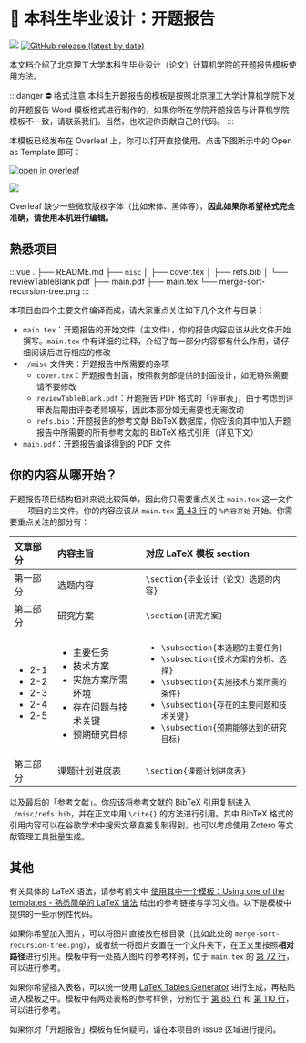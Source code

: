 # 📕 本科生毕业设计：开题报告

[![](https://img.shields.io/badge/maintainer-@BITNP/BIThesis-F80000?logo=github&labelColor=2b2b2b)](https://github.com/BITNP)
[![GitHub release (latest by date)](https://img.shields.io/github/v/release/BITNP/BIThesis?color=008080&logo=latex&labelColor=2b2b2b)](https://github.com/BITNP/BIThesis/releases/latest)

本文档介绍了北京理工大学本科生毕业设计（论文）计算机学院的开题报告模板使用方法。

:::danger ⛔ 格式注意
本科生开题报告的模板是按照北京理工大学计算机学院下发的开题报告 Word 模板格式进行制作的，如果你所在学院开题报告与计算机学院模板不一致，请联系我们。当然，也欢迎你贡献自己的代码。
:::

本模板已经发布在 Overleaf 上，你可以打开直接使用。点击下图所示中的 Open as Template 即可：

[![open in overleaf](https://img.shields.io/badge/open%20in-Overleaf-46a247?logo=overleaf&logoColor=white&style=for-the-badge&labelColor=2b2b2b)](https://www.overleaf.com/latex/templates/bei-jing-li-gong-da-xue-ben-ke-sheng-bi-ye-lun-wen-kai-ti-bao-gao-mo-ban/dgqdjptfqtrn)

![](https://i.loli.net/2020/03/02/eLVlF3XsZfpoYkd.png)

Overleaf 缺少一些微软版权字体（比如宋体、黑体等），**因此如果你希望格式完全准确，请使用本机进行编辑。**

## 熟悉项目

:::vue
.
├── README.md
├── `misc`
│    ├── cover.tex
│    ├── refs.bib
│    └── reviewTableBlank.pdf
├── main.pdf
├── main.tex
└── merge-sort-recursion-tree.png
:::

本项目由四个主要文件编译而成，请大家重点关注如下几个文件与目录：

- `main.tex`：开题报告的开始文件（主文件），你的报告内容应该从此文件开始撰写。`main.tex` 中有详细的注释，介绍了每一部分内容都有什么作用，请仔细阅读后进行相应的修改
- `./misc` 文件夹：开题报告中所需要的杂项
  - `cover.tex`：开题报告封面，按照教务部提供的封面设计，如无特殊需要请不要修改
  - `reviewTableBlank.pdf`：开题报告 PDF 格式的「评审表」，由于考虑到评审表后期由评委老师填写，因此本部分如无需要也无需改动
  - `refs.bib`：开题报告的参考文献 BibTeX 数据库，你应该向其中加入开题报告中所需要的所有参考文献的 BibTeX 格式引用（详见下文）
- `main.pdf`：开题报告编译得到的 PDF 文件

## 你的内容从哪开始？

开题报告项目结构相对来说比较简单，因此你只需要重点关注 `main.tex` 这一文件 —— 项目的主文件。你的内容应该从 `main.tex` [第 43 行](https://github.com/BITNP/BIThesis/blob/f882419072dfc8b8d0883fb1dd57182ee23bb229/templates/undergraduate-proposal-report/main.tex#L48) 的 `%内容开始` 开始。你需要重点关注的部分有：

| 文章部分                                                              | 内容主旨                                                                                                             | 对应 LaTeX 模板 section                                                                                                                                                                                                                   |
| :-------------------------------------------------------------------- | :------------------------------------------------------------------------------------------------------------------- | :---------------------------------------------------------------------------------------------------------------------------------------------------------------------------------------------------------------------------------------- |
| 第一部分                                                              | 选题内容                                                                                                             | `\section{毕业设计（论文）选题的内容}`                                                                                                                                                                                                    |
| 第二部分                                                              | 研究方案                                                                                                             | `\section{研究方案}`                                                                                                                                                                                                                      |
| <ul><li>2-1</li><li>2-2</li><li>2-3</li><li>2-4</li><li>2-5</li></ul> | <ul><li>主要任务</li><li>技术方案</li><li>实施方案所需环境</li><li>存在问题与技术关键</li><li>预期研究目标</li></ul> | <ul><li>`\subsection{本选题的主要任务}`</li><li>`\subsection{技术方案的分析、选择}`</li><li>`\subsection{实施技术方案所需的条件}`</li><li>`\subsection{存在的主要问题和技术关键}`</li><li>`\subsection{预期能够达到的研究目标}`</li></ul> |
| 第三部分                                                              | 课题计划进度表                                                                                                       | `\section{课题计划进度表}`                                                                                                                                                                                                                |

以及最后的「参考文献」。你应该将参考文献的 BibTeX 引用复制进入 `./misc/refs.bib`，并在正文中用 `\cite{}` 的方法进行引用。其中 BibTeX 格式的引用内容可以在谷歌学术中搜索文章直接复制得到，也可以考虑使用 Zotero 等文献管理工具批量生成。

## 其他

有关具体的 LaTeX 语法，请参考前文中 [使用其中一个模板：Using one of the templates - 熟悉简单的 LaTeX 语法](/Guide/2-Usage/Downloading-and-using-templates.md#%E7%86%9F%E6%82%89%E7%AE%80%E5%8D%95%E7%9A%84-latex-%E8%AF%AD%E6%B3%95) 给出的参考链接与学习文档。以下是模板中提供的一些示例性代码。

如果你希望加入图片，可以将图片直接放在根目录（比如此处的 `merge-sort-recursion-tree.png`），或者统一将图片安置在一个文件夹下，在正文里按照**相对路径**进行引用。模板中有一处插入图片的参考样例，位于 `main.tex` 的 [第 72 行](https://github.com/BITNP/BIThesis/blob/f882419072dfc8b8d0883fb1dd57182ee23bb229/templates/undergraduate-proposal-report/main.tex#L72)，可以进行参考。

如果你希望插入表格，可以统一使用 [LaTeX Tables Generator](https://www.tablesgenerator.com/) 进行生成，再粘贴进入模板之中。模板中有两处表格的参考样例，分别位于 [第 85 行](https://github.com/BITNP/BIThesis/blob/f882419072dfc8b8d0883fb1dd57182ee23bb229/templates/undergraduate-proposal-report/main.tex#L85-L97) 和 [第 110 行](https://github.com/BITNP/BIThesis/blob/f882419072dfc8b8d0883fb1dd57182ee23bb229/templates/undergraduate-proposal-report/main.tex#L110)，可以进行参考。

如果你对「开题报告」模板有任何疑问，请在本项目的 issue 区域进行提问。

